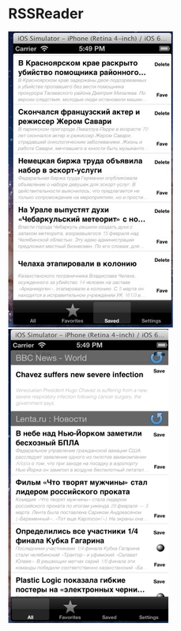RSSReader
=========

![Alt text](/Saved.jpg "All news screen")
![Alt text](/News.png "All news screen")
